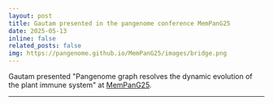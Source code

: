 ```yaml
---
layout: post
title: Gautam presented in the pangenome conference MemPanG25
date: 2025-05-13 
inline: false
related_posts: false
img: https://pangenome.github.io/MemPanG25/images/bridge.png
---
```


Gautam presented "Pangenome graph resolves the dynamic evolution of the plant immune system" at <a href="https://pangenome.github.io/MemPanG25" target="_blank">MemPanG25</a>. 

---

